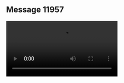 ## Message 11957



![Video](https://data.iron-swords.co.il/2024/September/29/https://data.iron-swords.co.il/2024/September/29/11957/11957_media.mp4)
